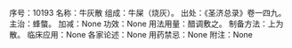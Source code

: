 序号：10193
名称：牛灰散
组成：牛屎（烧灰）。
出处：《圣济总录》卷一四九。
主治：蜂螫。
加减：None
功效：None
用法用量：醋调敷之。
制备方法：上为散。
临床应用：None
各家论述：None
用药禁忌：None
附注：None
